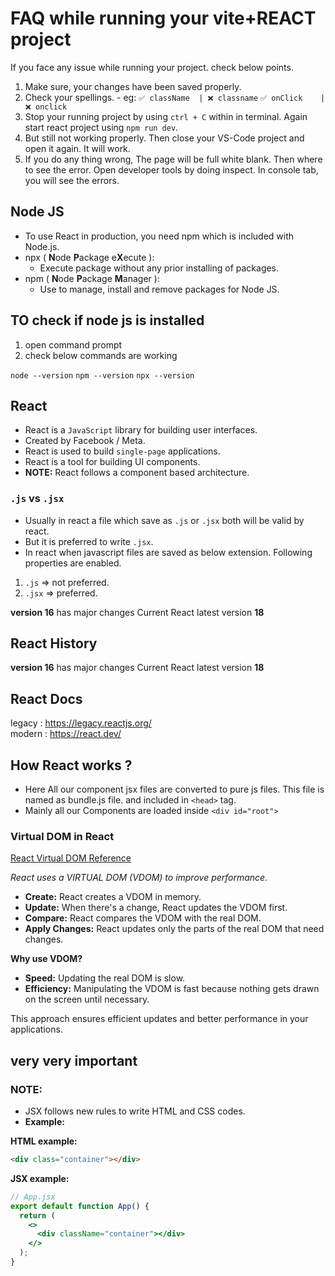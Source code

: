 # FAQ while running your vite+REACT project

If you face any issue while running your project. check below points.

1. Make sure, your changes have been saved properly.
1. Check your spellings. - eg: `✅ className  | ❌ classname` `✅ onClick    | ❌ onclick`
1. Stop your running project by using `ctrl + C` within in terminal. Again start react project using `npm run dev`.
1. But still not working properly. Then close your VS-Code project and open it again. It will work.
1. If you do any thing wrong, The page will be full white blank. Then where to see the error. Open developer tools by doing inspect. In console tab, you will see the errors.

## Node JS

- To use React in production, you need npm which is included with Node.js.
- npx ( **N**ode **P**ackage e**X**ecute ):
  - Execute package without any prior installing of packages.
- npm ( **N**ode **P**ackage **M**anager ):
  - Use to manage, install and remove packages for Node JS.

## TO check if node js is installed

1. open command prompt
2. check below commands are working

`node --version`
`npm --version`
`npx --version`

## React

- React is a `JavaScript` library for building user interfaces.
- Created by Facebook / Meta.
- React is used to build `single-page` applications.
- React is a tool for building UI components.
- **NOTE:** React follows a component based architecture.

### `.js` vs `.jsx`

- Usually in react a file which save as `.js` or `.jsx` both will be valid by react.
- But it is preferred to write `.jsx`.
- In react when javascript files are saved as below extension.
  Following properties are enabled.

1. `.js` => not preferred.
2. `.jsx` => preferred.

**version 16** has major changes
Current React latest version **18**

## React History

**version 16** has major changes
Current React latest version **18**

## React Docs

legacy : <https://legacy.reactjs.org/>  
modern : <https://react.dev/>

## How React works ?

- Here All our component jsx files are converted to pure js files.
  This file is named as bundle.js file. and included in `<head>` tag.
- Mainly all our Components are loaded inside `<div id="root">`

### **Virtual DOM in React**

[React Virtual DOM Reference](https://legacy.reactjs.org/docs/faq-internals.html)

_React uses a VIRTUAL DOM (VDOM) to improve performance._

- **Create:** React creates a VDOM in memory.
- **Update:** When there's a change, React updates the VDOM first.
- **Compare:** React compares the VDOM with the real DOM.
- **Apply Changes:** React updates only the parts of the real DOM that need changes.

**Why use VDOM?**

- **Speed:** Updating the real DOM is slow.
- **Efficiency:** Manipulating the VDOM is fast because nothing gets drawn on the screen until necessary.

This approach ensures efficient updates and better performance in your applications.

## very very important

### **NOTE:**

- JSX follows new rules to write HTML and CSS codes.
- **Example:**

**HTML example:**

```html
<div class="container"></div>
```    

**JSX example:**

```jsx
// App.jsx
export default function App() {
  return (
    <>
      <div className="container"></div>
    </>
  );
}
```
